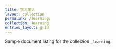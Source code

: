 ```yaml
---
title: 学习笔记
layout: collection
permalink: /learning/
collection: learning
entries_layout: grid
---
```


Sample document listing for the collection `_learning`.
